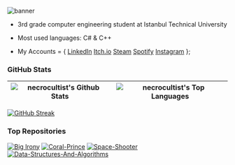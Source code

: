 ![banner](https://user-images.githubusercontent.com/94318208/194726372-6a7b9f60-68ea-4507-a4b8-72acbd8249e4.jpg)

- 3rd grade computer engineering student at Istanbul Technical University

- Most used languages: C# & C++

- My Accounts = {
    <a href="https://www.linkedin.com/in/karataskn20/">LinkedIn</a>
    <a href="https://necrocultist.itch.io">Itch.io</a>
    <a href="https://steamcommunity.com/profiles/76561198062431863/">Steam</a>
    <a href="https://open.spotify.com/user/36vnb82azbhan6jrdmpg3bk16">Spotify</a>
    <a href="https://www.instagram.com/necrocultist/">Instagram</a>
};

### GitHub Stats

| <img align = "center" src="https://github-readme-stats.vercel.app/api?username=necrocultist&show_icons=true&count_private=true&theme=tokyonight&hide_border=false&bg_color=0D1117" title = "necrocultist's Github Stats"> | <img align = "center" src="https://github-readme-stats.vercel.app/api/top-langs/?username=necrocultist&hide=objective-c,objective-c%2B%2B,shaderlab,hlsl&langs_count=6&layout=compact&theme=tokyonight&hide_border=false&bg_color=0D1117" title = "necrocultist's Top Languages"> |
| ------------- | ------------- |

[![GitHub Streak](http://github-readme-streak-stats.herokuapp.com?user=necrocultist&theme=tokyonight_duo)](https://git.io/streak-stats)

### Top Repositories

<a href = "https://github.com/necrocultist/Big-Irony" target = "_blank"><img title = "Big Irony" src = "https://github-readme-stats.vercel.app/api/pin/?username=necrocultist&repo=Big-Irony&theme=tokyonight&bg_color=0D1117"></a> <a href = "https://github.com/necrocultist/Coral-Prince" target = "_blank"><img title = "Coral-Prince" src = "https://github-readme-stats.vercel.app/api/pin/?username=necrocultist&repo=Coral-Prince&theme=tokyonight&bg_color=0D1117"></a> <a href = "https://github.com/necrocultist/Space-Shooter" target = "_blank"><img title = "Space-Shooter" src = "https://github-readme-stats.vercel.app/api/pin/?username=necrocultist&repo=Space-Shooter&theme=tokyonight&bg_color=0D1117"></a><a href = "https://github.com/necrocultist/Data-Structures-And-Algorithms" target = "_blank"><img title = "Data-Structures-And-Algorithms" src = "https://github-readme-stats.vercel.app/api/pin/?username=necrocultist&repo=Data-Structures-And-Algorithms&theme=tokyonight&bg_color=0D1117"></a>
